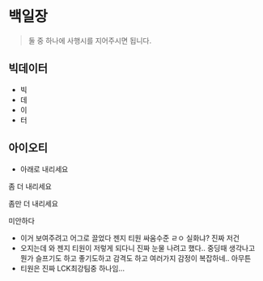 # 백일장

> 둘 중 하나에 사행시를 지어주시면 됩니다.

## 빅데이터

* 빅
* 데
* 이
* 터

## 아이오티

* 아래로 내리세요





좀 더 내리세요









좀만 더 내리세요



























미안하다

* 이거 보여주려고 어그로 끌었다 젠지 티원 싸움수준 ㄹㅇ 실화냐?  진짜 저건
* 오지는데 와 젠지 티원이 저렇게 되다니 진짜 눈물 나려고 했다.. 중딩때 생각나고 뭔가 슬프기도 하고 좋기도하고 감격도 하고 여러가지 감정이 복잡하네.. 아무튼 
* 티원은 진짜 LCK최강팀중 하나임...